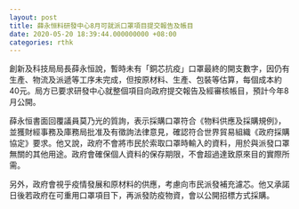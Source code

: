 ```yaml
---
layout: post
title: 薛永恒料研發中心8月可就派口罩項目提交報告及帳目
date: 2020-05-20 18:39:44.000000000 +08:00
categories: rthk
---
```


創新及科技局局長薛永恒說，暫時未有「銅芯抗疫」口罩最終的開支數字，因仍有生產、物流及派遞等工序未完成，但按原材料、生產、包裝等估算，每個成本約40元。局方已要求研發中心就整個項目向政府提交報告及經審核帳目，預計今年8月公開。

薛永恒書面回覆議員莫乃光的質詢，表示採購口罩符合《物料供應及採購規例》，並獲財經事務及庫務局批准及有徵詢法律意見，確認符合世界貿易組織《政府採購協定》要求。他又說，政府不會將市民於索取口罩時輸入的資料，用於與派發口罩無關的其他用途。政府會確保個人資料的保存期限，不會超過達致原來目的實際所需。

另外，政府會視乎疫情發展和原材料的供應，考慮向市民派發補充濾芯。他又承諾日後若政府在可重用口罩項目下，再派發防疫物資，會以公開招標方式採購。
